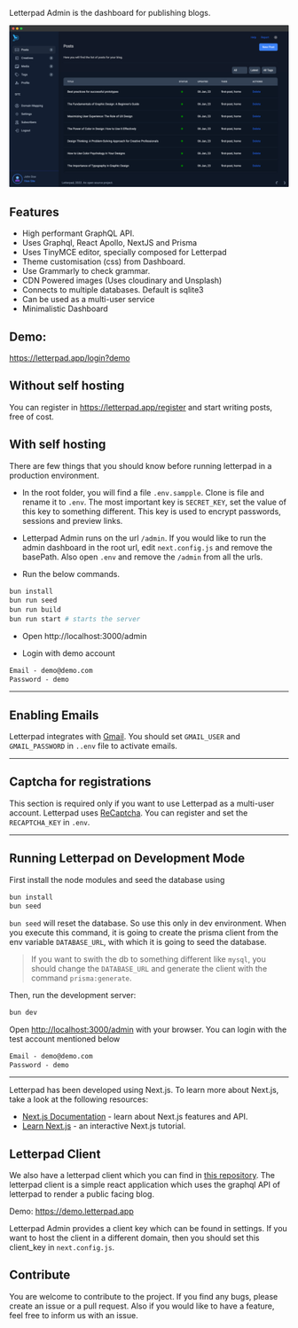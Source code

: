 Letterpad Admin is the dashboard for publishing blogs.

<img src="./demo.png" >

## Features

- High performant GraphQL API.
- Uses Graphql, React Apollo, NextJS and Prisma
- Uses TinyMCE editor, specially composed for Letterpad
- Theme customisation (css) from Dashboard.
- Use Grammarly to check grammar.
- CDN Powered images (Uses cloudinary and Unsplash)
- Connects to multiple databases. Default is sqlite3
- Can be used as a multi-user service
- Minimalistic Dashboard

## Demo:

https://letterpad.app/login?demo

## Without self hosting

You can register in https://letterpad.app/register and start writing posts, free of cost.

## With self hosting

There are few things that you should know before running letterpad in a production environment.

- In the root folder, you will find a file `.env.sampple`. Clone is file and rename it to `.env`. The most important key is `SECRET_KEY`, set the value of this key to something different. This key is used to encrypt passwords, sessions and preview links.

- Letterpad Admin runs on the url `/admin`. If you would like to run the admin dashboard in the root url,
  edit `next.config.js` and remove the basePath. Also open `.env` and remove the `/admin` from all the urls.

- Run the below commands.

```bash
bun install
bun run seed
bun run build
bun run start # starts the server
```

- Open http://localhost:3000/admin

- Login with demo account

```
Email - demo@demo.com
Password - demo
```

---

## Enabling Emails

Letterpad integrates with [Gmail](https://gmail.com/). You should set `GMAIL_USER` and `GMAIL_PASSWORD` in `..env` file to activate emails.

---

## Captcha for registrations

This section is required only if you want to use Letterpad as a multi-user account. Letterpad uses [ReCaptcha](https://www.google.com/recaptcha/about/). You can register and set the `RECAPTCHA_KEY` in `.env`.

---

## Running Letterpad on Development Mode

First install the node modules and seed the database using

```bash
bun install
bun seed
```

`bun seed` will reset the database. So use this only in dev environment. When you execute this command, it is going to create the prisma client from the env variable `DATABASE_URL`, with which it is going to seed the database.

> If you want to swith the db to something different like `mysql`, you should change the `DATABASE_URL` and generate the client with the command `prisma:generate`.

Then, run the development server:

```bash
bun dev
```

Open [http://localhost:3000/admin](http://localhost:3000/admin) with your browser. You can login with the test account mentioned below

```
Email - demo@demo.com
Password - demo
```

---

Letterpad has been developed using Next.js.
To learn more about Next.js, take a look at the following resources:

- [Next.js Documentation](https://nextjs.org/docs) - learn about Next.js features and API.
- [Learn Next.js](https://nextjs.org/learn) - an interactive Next.js tutorial.

## Letterpad Client

We also have a letterpad client which you can find in [this repository](https://github.com/letterpad/letterpad-client). The letterpad client is a simple react application which uses the graphql API of letterpad to render a public facing blog.

Demo: https://demo.letterpad.app

Letterpad Admin provides a client key which can be found in settings. If you want to host the client in a different domain, then you should set this client_key in `next.config.js`.

## Contribute

You are welcome to contribute to the project. If you find any bugs, please create an issue or a pull request. Also if you would like to have a feature, feel free to inform us with an issue.
